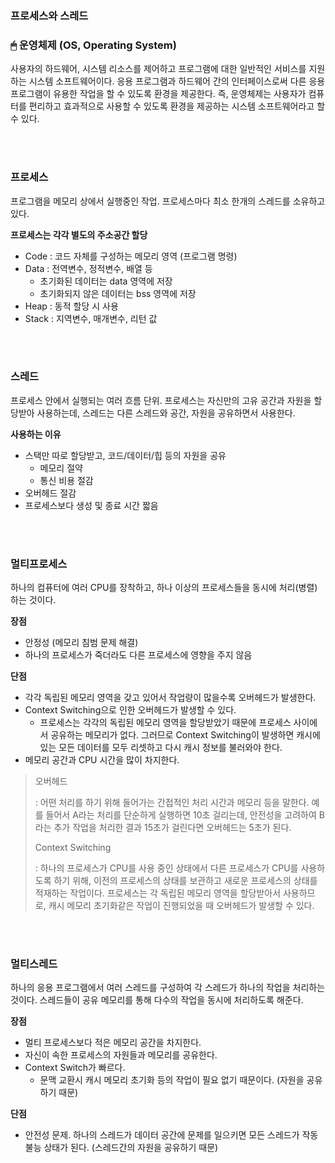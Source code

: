 ### 프로세스와 스레드

### 🖱 운영체제 (OS, Operating System)

사용자의 하드웨어, 시스템 리소스를 제어하고 프로그램에 대한 일반적인 서비스를 지원하는 시스템 소프트웨어이다. 응용 프로그램과 하드웨어 간의 인터페이스로써 다른 응용 프로그램이 유용한 작업을 할 수 있도록 환경을 제공한다. 즉, 운영체제는 사용자가 컴퓨터를 편리하고 효과적으로 사용할 수 있도록 환경을 제공하는 시스템 소프트웨어라고 할 수 있다.

</br>

</br>

### 프로세스

프로그램을 메모리 상에서 실행중인 작업. 프로세스마다 최소 한개의 스레드를 소유하고 있다.

**프로세스는 각각 별도의 주소공간 할당**

- Code : 코드 자체를 구성하는 메모리 영역 (프로그램 명령)
- Data : 전역변수, 정적변수, 배열 등
  - 초기화된 데이터는 data 영역에 저장
  - 초기화되지 않은 데이터는 bss 영역에 저장
- Heap : 동적 할당 시 사용
- Stack : 지역변수, 매개변수, 리턴 값

</br>

</br>

### 스레드

프로세스 안에서 실행되는 여러 흐름 단위. 프로세스는 자신만의 고유 공간과 자원을 할당받아 사용하는데, 스레드는 다른 스레드와 공간, 자원을 공유하면서 사용한다. 

**사용하는 이유**

- 스택만 따로 할당받고, 코드/데이터/힙 등의 자원을 공유
  - 메모리 절약
  - 통신 비용 절감
- 오버헤드 절감
- 프로세스보다 생성 및 종료 시간 짧음

</br>

</br>

### 멀티프로세스

하나의 컴퓨터에 여러 CPU를 장착하고, 하나 이상의 프로세스들을 동시에 처리(병렬)하는 것이다. 

**장점**

- 안정성 (메모리 침범 문제 해결)
- 하나의 프로세스가 죽더라도 다른 프로세스에 영향을 주지 않음

**단점** 

- 각각 독립된 메모리 영역을 갖고 있어서 작업량이 많을수록 오버헤드가 발생한다. 
- Context Switching으로 인한 오버헤드가 발생할 수 있다.
  - 프로세스는 각각의 독립된 메모리 영역을 할당받았기 때문에 프로세스 사이에서 공유하는 메모리가 없다. 그러므로 Context Switching이 발생하면 캐시에 있는 모든 데이터를 모두 리셋하고 다시 캐시 정보를 불러와야 한다.
- 메모리 공간과 CPU 시간을 많이 차지한다.

> 오버헤드
>
> : 어떤 처리를 하기 위해 들어가는 간접적인 처리 시간과 메모리 등을 말한다. 예를 들어서 A라는 처리를 단순하게 실행하면 10초 걸리는데, 안전성을 고려하여 B라는 추가 작업을 처리한 결과 15초가 걸린다면 오버헤드는 5초가 된다.
>
> Context Switching
>
> : 하나의 프로세스가 CPU를 사용 중인 상태에서 다른 프로세스가 CPU를 사용하도록 하기 위해, 이전의 프로세스의 상태를 보관하고 새로운 프로세스의 상태를 적재하는 작업이다. 프로세스는 각 독립된 메모리 영역을 할당받아서 사용하므로, 캐시 메모리 초기화같은 작업이 진행되었을 때 오버헤드가 발생할 수 있다.

</br>

</br>

### 멀티스레드

하나의 응용 프로그램에서 여러 스레드를 구성하여 각 스레드가 하나의 작업을 처리하는 것이다. 스레드들이 공유 메모리를 통해 다수의 작업을 동시에 처리하도록 해준다.

**장점**

- 멀티 프로세스보다 적은 메모리 공간을 차지한다.
- 자신이 속한 프로세스의 자원들과 메모리를 공유한다.
- Context Switch가 빠르다.
  - 문맥 교환시 캐시 메모리 초기화 등의 작업이 필요 없기 때문이다. (자원을 공유하기 때문)

**단점** 

- 안전성 문제. 하나의 스레드가 데이터 공간에 문제를 일으키면 모든 스레드가 작동 불능 상태가 된다. (스레드간의 자원을 공유하기 때문)

